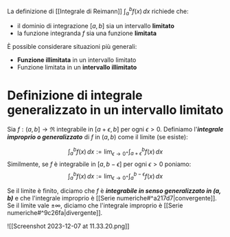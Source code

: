 La definizione di [[Integrale di Reimann]] $\int_{a}^b f(x) \, dx$ richiede che:
- il dominio di integrazione $[a,b]$ sia un intervallo **limitato**
- la funzione integranda $f$ sia una funzione **limitata**

È possible considerare situazioni più generali:
- **Funzione illimitata** in un intervallo limitato
- Funzione limitata in un **intervallo illimitato**

# Definizione di integrale generalizzato in un intervallo limitato

Sia $f:(a,b]\to\Re$ integrabile in $[a+\epsilon,b]$ per ogni $\epsilon>0$.
Definiamo l'***integrale improprio o generalizzato*** di $f$ in $(a,b)$ come il limite (se esiste):

$$
\int_{a}^b f(x) \, dx := \lim_{ \epsilon \to 0^+ } \int_{a+\epsilon}^b f(x)  \, dx  
$$
Similmente, se $f$ è integrabile in $[a,b-\epsilon]$ per ogni $\epsilon>0$ poniamo:
$$
\int_{a}^b f(x) \, dx := \lim_{ \epsilon \to 0^+ } \int_{a}^{b-\epsilon} f(x)  \, dx  
$$

Se il limite è finito, diciamo che $f$ è ***integrabile in senso generalizzato in $(a,b)$*** e che l'integrale improprio è [[Serie numeriche#^a217d7|convergente]].
Se il limite vale $\pm \infty$, diciamo che l'integrale improprio è [[Serie numeriche#^9c26fa|divergente]].

![[Screenshot 2023-12-07 at 11.33.20.png]]